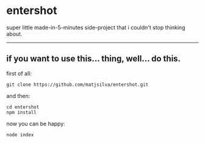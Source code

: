 # entershot
super little made-in-5-minutes side-project that i couldn't stop thinking about.

---

## if you want to use this... thing, well... do this.

first of all:

```git clone https://github.com/matjsilva/entershot.git```

and then:

```cd entershot```<br>
```npm install```

now you can be happy:

```node index```
